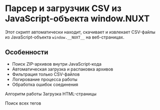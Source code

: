 # Парсер и загрузчик CSV из JavaScript-объекта window.__NUXT__

Этот скрипт автоматически находит, скачивает и извлекает CSV-файлы из JavaScript-объекта `window.__NUXT__` на веб-страницах.

## Особенности

- Поиск ZIP-архивов внутри JavaScript-кода
- Автоматическая загрузка и распаковка архивов
- Фильтрация только CSV-файлов
- Логирование процесса работы
- Обработка ошибок соединения


Алгоритм работы
Загрузка HTML-страницы

Поиск всех тегов <script>

Извлечение URL ZIP-архивов из window.__NUXT__

Скачивание и распаковка архивов

Фильтрация CSV-файлов

